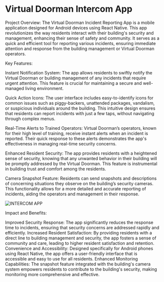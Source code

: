 # Virtual Doorman Intercom App

Project Overview:
The Virtual Doorman Incident Reporting App is a mobile application designed for Android devices using React Native. This app revolutionizes the way residents interact with their building's security and management, enhancing their sense of safety and community. It serves as a quick and efficient tool for reporting various incidents, ensuring immediate attention and response from the building management or Virtual Doorman operators.

Key Features:

Instant Notification System: The app allows residents to swiftly notify the Virtual Doorman or building management of any incidents that require urgent attention. This feature is crucial for maintaining a secure and well-managed living environment.

Quick Action Icons: The user interface includes easy-to-identify icons for common issues such as piggy-backers, unattended packages, vandalism, or suspicious individuals around the building. This intuitive design ensures that residents can report incidents with just a few taps, without navigating through complex menus.

Real-Time Alerts to Trained Operators: Virtual Doorman’s operators, known for their high level of training, receive instant alerts when an incident is reported. Their quick response to these alerts demonstrates the app's effectiveness in managing real-time security concerns.

Enhanced Resident Security: The app provides residents with a heightened sense of security, knowing that any unwanted behavior in their building will be promptly addressed by the Virtual Doorman. This feature is instrumental in building trust and comfort among the residents.

Camera Snapshot Feature: Residents can send snapshots and descriptions of concerning situations they observe on the building’s security cameras. This functionality allows for a more detailed and accurate reporting of incidents, aiding the operators and management in their response.

![INTERCOM APP](https://drive.google.com/uc?export=view&id=1Y5A8uwZMQlsOMTBp2IVx8fR79Z2a4nVJ)

Impact and Benefits:

Improved Security Response: The app significantly reduces the response time to incidents, ensuring that security concerns are addressed rapidly and efficiently.
Increased Resident Satisfaction: By providing residents with a direct line to building management and security, the app fosters a sense of community and care, leading to higher resident satisfaction and retention.
Convenience and Accessibility: Designed specifically for Android phones using React Native, the app offers a user-friendly interface that is accessible and easy to use for all residents.
Enhanced Monitoring Capabilities: The snapshot feature integrated with the building's camera system empowers residents to contribute to the building's security, making monitoring more comprehensive and effective.

